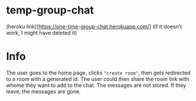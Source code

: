 # temp-group-chat
(heroku link)[https://one-time-group-chat.herokuapp.com/] (if it doesn't work, I might have deleted it)

# Info
The user goes to the home page, clicks `"create room"`, then gets redirected to a room with a generated id.
The user could then share the room link with whome they want to add to the chat. The messages are not stored. If they leave, the messages are gone.
